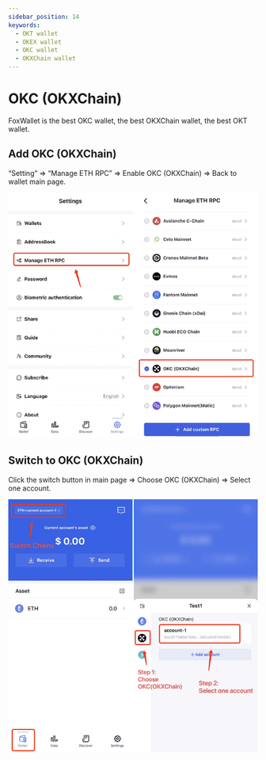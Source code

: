 ```yaml
---
sidebar_position: 14
keywords:
  - OKT wallet
  - OKEX wallet
  - OKC wallet
  - OKXChain wallet
---
```


# OKC (OKXChain)

FoxWallet is the best OKC wallet, the best OKXChain wallet, the best OKT wallet.

## Add OKC (OKXChain)

“Setting” => “Manage ETH RPC” => Enable OKC (OKXChain) => Back to wallet main page.

![](../img/add-okc.png)

## Switch to OKC (OKXChain)

Click the switch button in main page => Choose OKC (OKXChain) => Select one account.

![](../img/switch-okc.png)